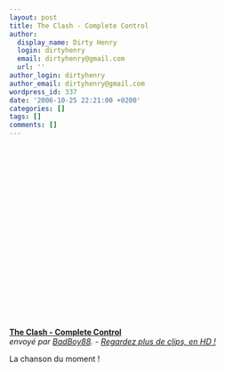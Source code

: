 ```yaml
---
layout: post
title: The Clash - Complete Control
author:
  display_name: Dirty Henry
  login: dirtyhenry
  email: dirtyhenry@gmail.com
  url: ''
author_login: dirtyhenry
author_email: dirtyhenry@gmail.com
wordpress_id: 337
date: '2006-10-25 22:21:00 +0200'
categories: []
tags: []
comments: []
---
```

<object width="480" height="327"><param name="movie" value="http://www.dailymotion.com/swf/video/x6du8"></param><param name="allowFullScreen" value="true"></param><param name="allowScriptAccess" value="always"></param><embed type="application/x-shockwave-flash" src="http://www.dailymotion.com/swf/video/x6du8" width="480" height="327" allowfullscreen="true" allowscriptaccess="always"></embed></object><br /><b><a href="http://www.dailymotion.com/video/x6du8_the-clash-complete-control_music">The Clash - Complete Control</a></b><br /><i>envoy&eacute; par <a href="http://www.dailymotion.com/BadBoy88">BadBoy88</a>. - <a href="http://www.dailymotion.com/fr/channel/music">Regardez plus de clips, en HD !</a></i>

La chanson du moment !
